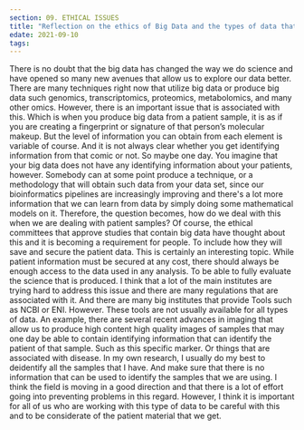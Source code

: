```yaml
---
section: 09. ETHICAL ISSUES
title: "Reflection on the ethics of Big Data and the types of data that need to be secured" 
edate: 2021-09-10
tags:
---
```


There is no doubt that the big data has changed the way we do science and have opened so many new avenues that allow us to explore our data better. There are many techniques right now that utilize big data or produce big data such genomics, transcriptomics, proteomics, metabolomics, and many other omics. However, there is an important issue that is associated with this. Which is when you produce big data from a patient sample, it is as if you are creating a fingerprint or signature of that person’s molecular makeup. But the level of information you can obtain from each element is variable of course. And it is not always clear whether you get identifying information from that comic or not. So maybe one day. You imagine that your big data does not have any identifying information about your patients, however. Somebody can at some point produce a technique, or a methodology that will obtain such data from your data set, since our bioinformatics pipelines are increasingly improving and there's a lot more information that we can learn from data by simply doing some mathematical models on it. Therefore, the question becomes, how do we deal with this when we are dealing with patient samples? Of course, the ethical committees that approve studies that contain big data have thought about this and it is becoming a requirement for people. To include how they will save and secure the patient data.
This is certainly an interesting topic. While patient information must be secured at any cost, there should always be enough access to the data used in any analysis. To be able to fully evaluate the science that is produced.
I think that a lot of the main institutes are trying hard to address this issue and there are many regulations that are associated with it. And there are many big institutes that provide Tools such as NCBI or ENI. However. These tools are not usually available for all types of data. An example, there are several recent advances in imaging that allow us to produce high content high quality images of samples that may one day be able to contain identifying information that can identify the patient of that sample. Such as this specific marker. Or things that are associated with disease.
In my own research, I usually do my best to deidentify all the samples that I have. And make sure that there is no information that can be used to identify the samples that we are using. I think the field is moving in a good direction and that there is a lot of effort going into preventing problems in this regard. However, I think it is important for all of us who are working with this type of data to be careful with this and to be considerate of the patient material that we get.

